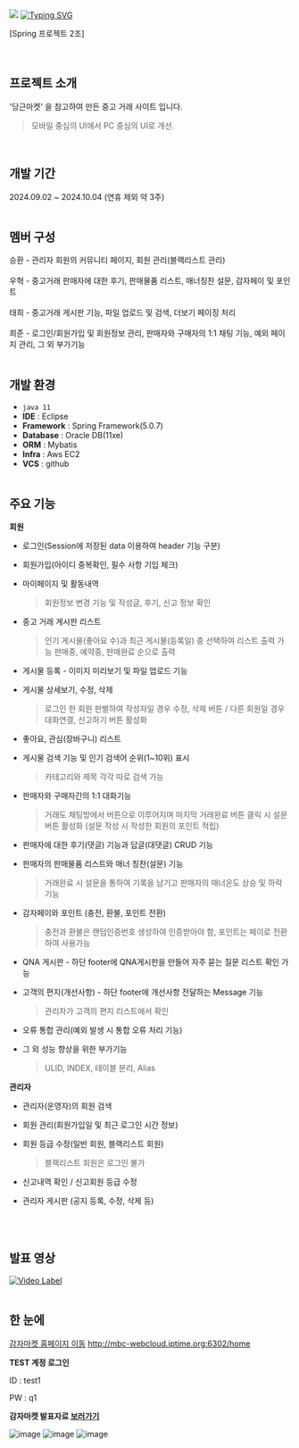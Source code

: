 <img src="https://capsule-render.vercel.app/api?type=waving&color=auto&height=280&section=header&text=Spring-project%20potatoshop&fontSize=60" />
<a href="https://git.io/typing-svg"><img src="https://readme-typing-svg.demolab.com?font=Fira+Code&weight=600&size=26&pause=1000&color=F7A033&width=435&lines=%EA%B0%90%EC%9E%90%EB%A7%88%EC%BC%93+-+%EC%A4%91%EA%B3%A0+%EA%B1%B0%EB%9E%98+%EC%82%AC%EC%9D%B4%ED%8A%B8" alt="Typing SVG" /></a>

[Spring 프로젝트 2조]
<br><br><br>
## 프로젝트 소개
'당근마켓' 을 참고하여 만든 중고 거래 사이트 입니다.
> 모바일 중심의 UI에서 PC 중심의 UI로 개선.
<br>

## 개발 기간
2024.09.02 ~ 2024.10.04 (연휴 제외 약 3주)
<br><br>

## 멤버 구성
승환 - 관리자 회원의 커뮤니티 페이지, 회원 관리(블랙리스트 관리)
<br><br>
우혁 - 중고거래 판매자에 대한 후기, 판매물품 리스트, 매너칭찬 설문, 감자페이 및 포인트
<br><br>
태희 - 중고거래 게시판 기능, 파일 업로드 및 검색, 더보기 페이징 처리
<br><br>
희준 - 로그인/회원가입 및 회원정보 관리, 판매자와 구매자의 1:1 채팅 기능, 예외 페이지 관리, 그 외 부가기능
<br><br>
## 개발 환경
- `java 11`
- **IDE** : Eclipse
- **Framework** : Spring Framework(5.0.7)
- **Database** : Oracle DB(11xe)
- **ORM** : Mybatis
- **Infra** : Aws EC2
- **VCS** : github
<br><br>

## 주요 기능
**회원**
- 로그인(Session에 저장된 data 이용하여 header 기능 구분)

- 회원가입(아이디 중복확인, 필수 사항 기입 체크)

- 마이페이지 및 활동내역
  > 회원정보 변경 기능 및 작성글, 후기, 신고 정보 확인

- 중고 거래 게시판 리스트
  > 인기 게시물(좋아요 수)과 최근 게시물(등록일) 중 선택하여 리스트 출력 가능
  > 판매중, 예약중, 판매완료 순으로 출력

- 게시물 등록 - 이미지 미리보기 및 파일 업로드 기능
  
- 게시물 상세보기, 수정, 삭제
  > 로그인 한 회원 판별하여 작성자일 경우 수정, 삭제 버튼 / 다른 회원일 경우 대화연결, 신고하기 버튼 활성화

- 좋아요, 관심(장바구니) 리스트

- 게시물 검색 기능 및 인기 검색어 순위(1~10위) 표시
  > 카테고리와 제목 각각 따로 검색 가능

- 판매자와 구매자간의 1:1 대화기능
  > 거래도 채팅방에서 버튼으로 이루어지며 마지막 거래완료 버튼 클릭 시
  > 설문 버튼 활성화 (설문 작성 시 작성한 회원의 포인트 적립)

- 판매자에 대한 후기(댓글) 기능과 답글(대댓글) CRUD 기능

- 판매자의 판매물품 리스트와 매너 칭찬(설문) 기능
  > 거래완료 시 설문을 통하여 기록을 남기고 판매자의 매너온도 상승 및 하락 기능

- 감자페이와 포인트 (충전, 환불, 포인트 전환)
  > 충전과 환불은 랜덤인증번호 생성하여 인증받아야 함, 포인트는 페이로 전환하여 사용가능

- QNA 게시판 - 하단 footer에 QNA게시판을 만들어 자주 묻는 질문 리스트 확인 가능

- 고객의 편지(개선사항) - 하단 footer에 개선사항 전달하는 Message 기능
  > 관리자가 고객의 편지 리스트에서 확인

- 오류 통합 관리(예외 발생 시 통합 오류 처리 기능)

- 그 외 성능 향상을 위한 부가기능
  > ULID, INDEX, 테이블 분리, Alias


**관리자**
- 관리자(운영자)의 회원 검색

- 회원 관리(회원가입일 및 최근 로그인 시간 정보)
  
- 회원 등급 수정(일반 회원, 블랙리스트 회원)
  > 블랙리스트 회원은 로그인 불가

- 신고내역 확인 / 신고회원 등급 수정

- 관리자 게시판 (공지 등록, 수정, 삭제 등)

<br><br>

## 발표 영상

[![Video Label](http://img.youtube.com/vi/_e_7X1SDAw0/0.jpg)](https://youtu.be/_e_7X1SDAw0)
<br><br>

## 한 눈에

[감자마켓 홈페이지 이동](http://mbc-webcloud.iptime.org:6302/home) <http://mbc-webcloud.iptime.org:6302/home>

**TEST 계정 로그인**

ID : test1

PW : q1

**감자마켓 발표자료 [보러가기](https://www.canva.com/design/DAGYgc3wrYo/56auKc7GKEuqK0VABujtSA/view?utm_content=DAGYgc3wrYo&utm_campaign=designshare&utm_medium=link&utm_source=editor)**

![image](https://github.com/user-attachments/assets/8b770c18-0490-4b6a-8d51-ecf4ff77fdb2)
![image](https://github.com/user-attachments/assets/bc668191-c866-4434-a5e5-dd30d3e3fce3)
![image](https://github.com/user-attachments/assets/56740c3f-0798-48e7-a8f2-80e31bfb37ae)





